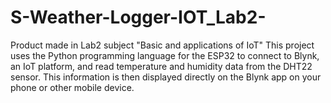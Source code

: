# S-Weather-Logger-IOT_Lab2-
Product made in Lab2 subject "Basic and applications of IoT"
This project uses the Python programming language for the ESP32 to connect to Blynk, an IoT platform, and read temperature and humidity data from the DHT22 sensor. This information is then displayed directly on the Blynk app on your phone or other mobile device.
